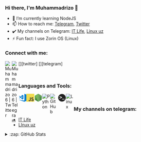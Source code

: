 ### Hi there, I'm Muhammadrizo 👋

- 🌱 I’m currently learning NodeJS
- 📫 How to reach me: [Telegram](https://t.me/muhammadrizodev), [Twitter](https://twitter.com/mrx0608)
- ✔️ My channels on Telegram: [IT Life](https://t.me/it_life_uz), [Linux uz](https://t.me/linuxuz1)
- ⚡ Fun fact: I use Zorin OS (Linux)

### Connect with me:

[<img align="left" alt="Muhammadrizo6 | Twitter" width="22px" src="https://cdn.jsdelivr.net/npm/simple-icons@v3/icons/twitter.svg" />][twitter]
[<img align="left" alt="Muhammadrizo6 | Telegram" width="22px" src="https://cdn.jsdelivr.net/npm/simple-icons@v3/icons/telegram.svg" />][telegram]

<br/>

### Languages and Tools:

<img align="left" alt="Visual Studio Code" width="26px" src="https://raw.githubusercontent.com/github/explore/80688e429a7d4ef2fca1e82350fe8e3517d3494d/topics/visual-studio-code/visual-studio-code.png" />
<img align="left" alt="JavaScript" width="26px" src="https://raw.githubusercontent.com/github/explore/80688e429a7d4ef2fca1e82350fe8e3517d3494d/topics/javascript/javascript.png" />
<img align="left" alt="Node.js" width="26px" src="https://raw.githubusercontent.com/github/explore/80688e429a7d4ef2fca1e82350fe8e3517d3494d/topics/nodejs/nodejs.png" />
<img align="left" alt="Python" width="26px" src="https://brandslogos.com/wp-content/uploads/images/python-logo-vector.svg" />
<img align="left" alt="GitHub" width="26px" src="https://cdn.icon-icons.com/icons2/2368/PNG/512/github_logo_icon_143772.png" />
<img align="left" alt="Terminal" width="26px" src="https://raw.githubusercontent.com/github/explore/80688e429a7d4ef2fca1e82350fe8e3517d3494d/topics/terminal/terminal.png" />
<img align="left" alt="Linux" width="26px" src="https://1000logos.net/wp-content/uploads/2017/03/LINUX-LOGO-453x500.png" />
<br>

### My channels on telegram:

- [IT Life](https://t.me/it_life_uz)
- [LInux uz](https://t.me/linuxuz1)

<details>
  <summary>:zap: GitHub Stats</summary>

  <img align="left" alt="Muhammadrizo6's GitHub Stats" src="https://github-readme-stats.codestackr.vercel.app/api?username=Muhammadrizo6&show_icons=true&hide_border=true" />

</details>
